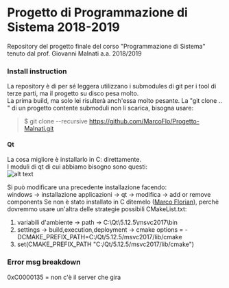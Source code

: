 # Progetto di Programmazione di Sistema 2018-2019
Repository del progetto finale del corso "Programmazione di Sistema" tenuto dal prof. Giovanni Malnati a.a. 2018/2019

### Install instruction
La repository è di per sé leggera utilizzano i submodules di git per i tool di terze parti, ma il progetto su disco pesa molto.  
La prima build, ma solo lei risulterà anch'essa molto pesante.
La "git clone .. " di un progetto contente submoduli non li scarica, bisogna usare:
> $ git clone --recursive https://github.com/MarcoFlo/Progetto-Malnati.git

#### Qt
La cosa migliore è installarlo in C: direttamente.  
I moduli di qt di cui abbiamo bisogno sono questi:  
![alt text](https://github.com/MarcoFlo/Progetto-Malnati/blob/master/qt_install.png)

Si può modificare una precedente installazione facendo:   
windows -> installazione applicazioni -> qt -> modifica -> add or remove components
Se non è stato installato in C ditemelo ([Marco Florian](https://github.com/MarcoFlo)), perchè dovremmo usare un'altra delle strategie possibili CMakeList.txt:
1. variabili d'ambiente -> path -> C:\Qt\5.12.5\msvc2017\bin
2. settings -> build,execution,deployment -> cmake options = -DCMAKE_PREFIX_PATH=C:/Qt/5.12.5/msvc2017/lib/cmake
3. set(CMAKE_PREFIX_PATH "C:/Qt/5.12.5/msvc2017/lib/cmake")

### Error msg breakdown
0xC0000135 = non c'è il server che gira

